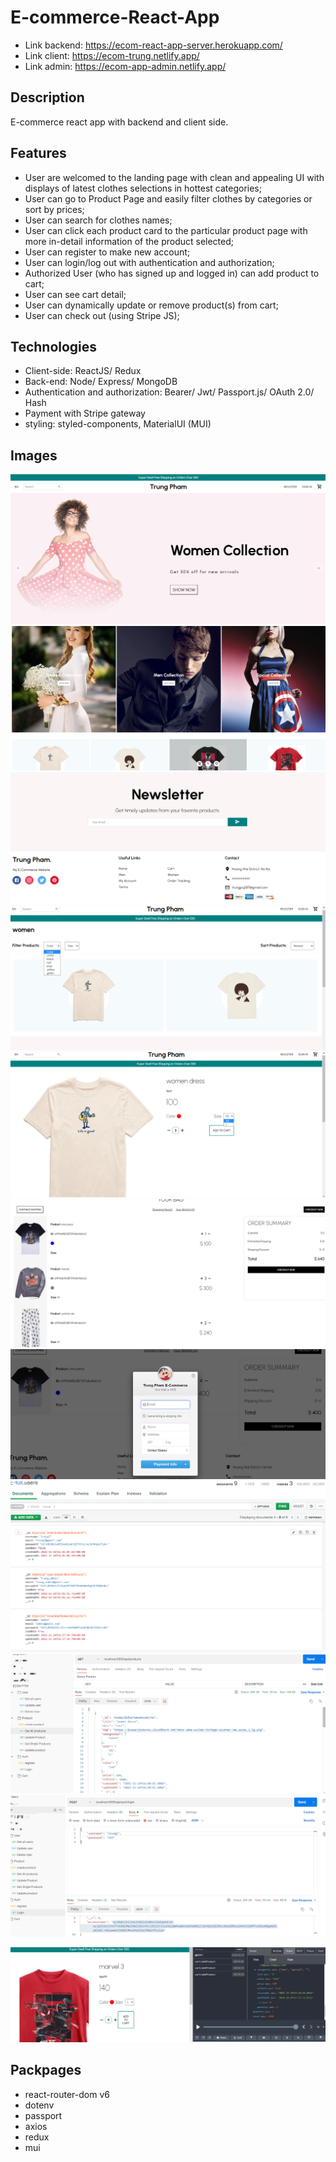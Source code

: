 # E-commerce-React-App
- Link backend: https://ecom-react-app-server.herokuapp.com/
- Link client: https://ecom-trung.netlify.app/
- Link admin: https://ecom-app-admin.netlify.app/
## Description
E-commerce react app with backend and client side.

## Features
- User are welcomed to the landing page with clean and appealing UI with displays of latest clothes selections in hottest categories;
- User can go to Product Page and easily filter clothes by categories or sort by prices;
- User can search for clothes names;
- User can click each product card to the particular product page with more in-detail information of the product selected;
- User can register to make new account;
- User can login/log out with authentication and authorization;
- Authorized User (who has signed up and logged in) can add product to cart;
- User can see cart detail;
- User can dynamically update or remove product(s) from cart;
- User can check out (using Stripe JS);
## Technologies
- Client-side: ReactJS/ Redux
- Back-end: Node/ Express/ MongoDB
- Authentication and authorization: Bearer/ Jwt/ Passport.js/ OAuth 2.0/ Hash 
- Payment with Stripe gateway
- styling: styled-components, MaterialUI (MUI)
## Images
![1](/homepage_1.png)
![2](/homepage_2.png)
![3](/homepage_3.png)
![7](/category.png)
![8](/productID.png)
![9](/cart.png)
![10](/checkout.png)
![4](/Mongo.png)
![5](/POSTMAN.png)
![6](/POSTMAN_2.png)

![11](/redux.png)

## Packpages
- react-router-dom v6 
- dotenv
- passport
- axios
- redux
- mui
